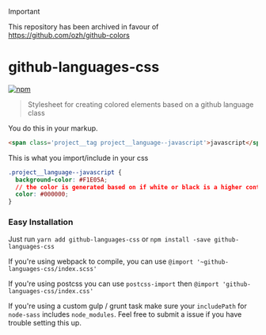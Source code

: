 > [!IMPORTANT]
> This repository has been archived in favour of https://github.com/ozh/github-colors

github-languages-css
===========
[![npm](https://img.shields.io/npm/v/github-languages-css.svg)](https://www.npmjs.com/package/github-languages-css)
> Stylesheet for creating colored elements based on a github language class

You do this in your markup.
```html
<span class='project__tag project__language--javascript'>javascript</span>
```

This is what you import/include in your css
```css
.project__language--javascript {
  background-color: #F1E05A;
  // the color is generated based on if white or black is a higher contrast to the background color
  color: #000000;
}
```

### Easy Installation

Just run `yarn add github-languages-css` or `npm install -save github-languages-css`

If you're using webpack to compile, you can use `@import '~github-languages-css/index.scss'`

If you're using postcss you can use `postcss-import` then `@import 'github-languages-css/index.css'`

If you're using a custom gulp / grunt task make sure your `includePath` for `node-sass` includes `node_modules`. Feel free to submit a issue if you have trouble setting this up.
